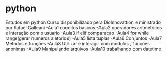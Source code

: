 # python
Estudos em python
Curso disponibilizado pela DioInnovattion e ministrado por Rafael Galleani
-Aula1 coceitos basicos
-Aula2 operadores aritmetricos e interação com o usuario
-Aula3 if elif comparacao
-Aula4 for while range(gerar numeros aletorios)
-Aula5 lista tuplas 
-Aula6 Conjuntos
-Aula7 Metodos e funções
-Aula8 Utilizar e interagir com modulos , funções anonimas
-Aula9 Manipulando arquivos
-Aula10 trabalhando com datetime




